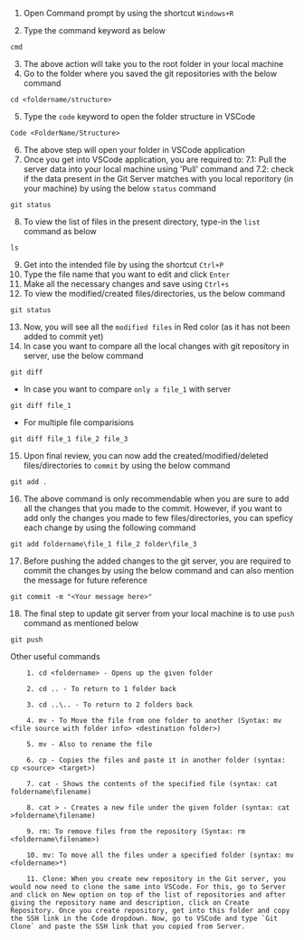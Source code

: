 1. Open Command prompt by using the shortcut `Windows+R`

2. Type the command keyword as below
```
cmd
```

3. The above action will take you to the root folder in your local machine
4. Go to the folder where you saved the git repositories with the below command
```
cd <foldername/structure>
```

5. Type the `code` keyword to open the folder structure in VSCode
```
Code <FolderName/Structure>
```
6. The above step will open your folder in VSCode application
7. Once you get into VSCode application, you are required to: 
   7.1: Pull the server data into your local machine using 'Pull' command and 
   7.2: check if the data present in the Git Server matches with you local reporitory (in your machine) by using the below `status` command
```
git status
```
8. To view the list of files in the present directory, type-in the `list` command as below
```
ls
```
9. Get into the intended file by using the shortcut `Ctrl+P`
10. Type the file name that you want to edit and click `Enter`
11. Make all the necessary changes and save using `Ctrl+s`
12. To view the modified/created files/directories, us the below command
```
git status
```
13. Now, you will see all the `modified files` in Red color (as it has not been added to commit yet)
14. In case you want to compare all the local changes with git repository in server, use the below command
```
git diff
```

*   In case you want to compare `only a file_1` with server

```
git diff file_1
```

* For multiple file comparisions

```
git diff file_1 file_2 file_3
```
15. Upon final review, you can now add the created/modified/deleted files/directories to `commit` by using the below command
```
git add .
```
16. The above command is only recommendable when you are sure to add all the changes that you made to the commit. However, if you want to add only the changes you made to few files/directories, you can speficy each change by using the following command
```
git add foldername\file_1 file_2 folder\file_3
```
17. Before pushing the added changes to the git server, you are required to commit the changes by using the below command and can also mention the message for future reference
```
git commit -m "<Your message here>"
```
18. The final step to update git server from your local machine is to use `push` command as mentioned below
```
git push
```


Other useful commands

        1. cd <foldername> - Opens up the given folder

        2. cd .. - To return to 1 folder back

        3. cd ..\.. - To return to 2 folders back

        4. mv - To Move the file from one folder to another (Syntax: mv <file source with folder info> <destination folder>)

        5. mv - Also to rename the file

        6. cp - Copies the files and paste it in another folder (syntax: cp <source> <target>)

        7. cat - Shows the contents of the specified file (syntax: cat foldername\filename)

        8. cat > - Creates a new file under the given folder (syntax: cat >foldername\filename)

        9. rm: To remove files from the repository (Syntax: rm <foldername\filename>)

        10. mv: To move all the files under a specified folder (syntax: mv <foldername>*)
        
        11. Clone: When you create new repository in the Git server, you would now need to clone the same into VSCode. For this, go to Server and click on New option on top of the list of repositories and after giving the repository name and description, click on Create Repository. Once you create repository, get into this folder and copy the SSH link in the Code dropdown. Now, go to VSCode and type `Git Clone` and paste the SSH link that you copied from Server.
        

